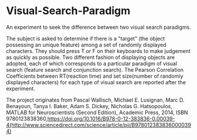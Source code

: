 # Visual-Search-Paradigm
An experiment to seek the difference between two visual search paradigms.



The subject is asked to determine if there is a "target" (the object possessing an unique feature) among a set of randomly displayed characters. They should press T or F on their keyboards to make judgement  as quickly as possible. Two different fashion of displaying objects are adopted, each of which corresponds to a particular paradigm of visual search (feature search and conjunction search). The Pearson Correlation Coefficients between RT(reaction time) and set size(number of randomly displayed characters) for each type of visual search are reported after the experiment.






The project originates from Pascal Wallisch, Michael E. Lusignan, Marc D. Benayoun, Tanya I. Baker, Adam S. Dickey, Nicholas G. Hatsopoulos, MATLAB for Neuroscientists (Second Edition), Academic Press, 2014, ISBN 9780123838360,https://doi.org/10.1016/B978-0-12-383836-0.00039-4(http://www.sciencedirect.com/science/article/pii/B9780123838360000394)
